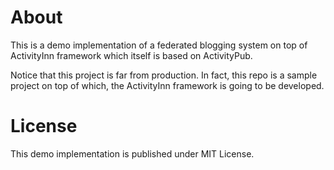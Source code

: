 # About

This is a demo implementation of a federated blogging system on top of
ActivityInn framework which itself is based on ActivityPub.

Notice that this project is far from production. In fact, this repo is a sample
project on top of which, the ActivityInn framework is going to be developed.

# License

This demo implementation is published under MIT License.

